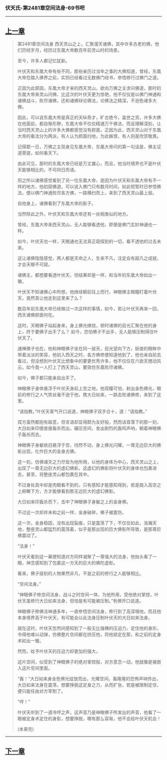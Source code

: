 ### 伏天氏-第2481章空间法身-69书吧

--------
[上一章](./539c4bf331abc60ade1e9d3a04be917b.md)
--------


>
>
>
>第2481章空间法身
>西天灵山之上，汇聚漫天诸佛，其中许多古老的佛，他们历经岁月，经历过东凰大帝数百年前灵山时的场景。
>
>至今，许多人都记忆犹新。
>
>叶伏天和东凰大帝有些不同，那些亲历过当年之事的大佛知道，曾经，东凰大帝在踏入佛界之前，实则已经看过无数佛门经书，参悟修行过佛门之道。
>
>正因为此原因，东凰大帝才来的西天灵山，欲向万佛之主求问佛道，那时的东凰大帝来灵山问佛，比这次的叶伏天更为惊艳，他不仅仅是以佛门神通和诸佛战斗，败尽诸佛，还和诸佛辩论佛法，论佛法之精深，不逊色诸多大佛。
>
>因此，可以说东凰大帝是真正的天纵奇才，旷古绝今，盖世之资，许多大佛在他面前，都自惭形秽，东凰大帝不仅仅精通万千佛法，而且理解深刻，让当时西天灵山上的许多大佛都感觉没有颜面，正因为此，西天灵山对于东凰大帝的看法分为两派，有人认为颜面扫地，为此嫉恨，有人则是欣赏敬畏。
>
>记得那一日，万佛之主现身见东凰大帝，东凰大帝问的第一句话是，佛主证道菩提，如何看天下。
>
>由此可见，那时的东凰大帝已经是万丈雄心，而且，他当时境界也不是叶伏天能够相比的，不可同日而语。
>
>但之所以诸佛感觉看到了另一位东凰大帝，是因为叶伏天和东凰大帝有不一样的地方，他初窥佛道，可以说入佛门只有数月时间，如此短暂时日参悟佛法，便以佛门神通败尽各方佛，一路横扫而上，来到了西天灵山最上层。
>
>自他身上，诸佛看到了东凰大帝的影子。
>
>当然除此之外，叶伏天和东凰大帝还有一丝相类似的地方。
>
>曾经，东凰大帝来西天灵山，无人能够看透他，即便是佛门玄妙神通也一样。
>
>如今，叶伏天也一样，天眼通也无法真正窥探到的一切，看不透他的过去未来。
>
>这让诸佛隐隐感觉，两人都是天命之人，生来不凡，注定会有超凡之成就，才会天眼不可窥。
>
>诸佛主，都想要看透叶伏天，但结果却是一样，和当年的东凰大帝如出一辙。
>
>叶伏天不知诸佛心中所想，他继续朝前往上而行，神眼佛主眼瞳盯着叶伏天，竟然真让他走到这里来了么？
>
>数百年前东凰大帝已经做过一次这样的事情，如今，若让叶伏天再来一回，西天诸佛颜面何在。
>
>这时，天眼佛子站起身来，身上佛光缭绕，顿时诸佛的目光汇聚在他的身上，终于要佛子出手了么？
>如今，恐怕佛子不出手，无人能够压制得住叶伏天了。
>
>通禅佛子也在，他和神眼佛子坐在同一层天，目光望向下方，妖俊的眼眸中带着淡淡的笑容，他初入西天之时，各方佛修便知道他到了，他也亲自前去看过，但没想到叶伏天比想象中的要更优秀许多，他不仅仅在六欲天搅动风云，如今竟一人打上了西天灵山，要效仿东凰败尽诸佛。
>
>如今，佛子都只能亲自出手了。
>
>神眼佛子身体悬浮于叶伏天身前上空之地，他双瞳可怕，射出金色佛光，眼前的修行之人气势丝毫不逊于他，携大日如来，一路击败诸佛修，来到了这里。
>
>“请指教。”叶伏天客气开口说道，神眼佛子双手合十，道：“请指教。”
>
>双方虽然都抱有敌意，但言语却显得颇为友好般，然而话音落下的那一刻，大日如来印便直接轰杀而出，碾压空间，发出剧烈的轰鸣声响，朝着神眼佛子轰杀而去。
>
>神眼佛子身躯依旧悬浮于空，岿然不动，身上佛光闪耀，一尊无边巨大的佛影出现，化作巨大的金身古佛。
>
>这一刻，仿佛诸天之力尽皆为他所用，以他的身体为中心，西天灵山之上，出现了一尊无边巨大的虚幻佛影，这虚幻的佛影将叶伏天的身体也包裹进去，甚至，将整座灵山都包裹在其中。
>
>不过身处其中却是肉眼看不到的，只有感知才能感知得到，若是跳入高空之上俯瞰下方，方才能够看到那无边巨大的虚幻佛影。
>
>大日如来印轰杀而下，击中了神眼佛子身躯之上的金身佛。
>
>不过这一次却并未和之前一样，金身破碎，佛子被震伤。
>
>这一次，金身稳固，没有出现裂痕，只是震荡了下，不仅仅如此，浩瀚天地，整座灵山都猛烈的震荡着，似乎是那出现的巨大佛影所导致，是那尊巨佛震动了。
>
>“法身！”
>
>叶伏天看到这一幕便知道对方同样凝聚了一尊强大的法身，他抬头看了一眼，神念感知到了包裹这一方天的巨大的佛陀虚影。
>
>看来，佛子级别的人物果然非凡，不是之前的修行之人能够相比。
>
>“空间法身。”
>
>“神眼佛子修空间法身，战斗之时空间一体，为他所用，受他绝对掌控，叶伏天虽修行大日如来法身，但怕是有可能被压制。”有佛开口说道。
>
>神眼佛子修佛法神通多年，一直参悟空间法身，修行到了高深境地，而且他本身境界高于叶伏天，有可能会以此法身压制叶伏天的大日如来法身。
>
>就在这时，叶伏天忽然间感知到了一股无比强横的压迫力，定住他的身形，令得他难以动弹，仿佛整片空间都在挤压他，将他锁定在那，和之前的定身术如出一辙。
>
>然而，给予叶伏天的压迫力却更加的强大。
>
>这片空间，似受到了神眼佛子的绝对掌控般，对方意念一动，他就像是被嵌入这片空间里面。
>
>“轰！”大日如来身金色佛光绽放而出，光耀空间，轰隆隆的恐怖声响传出，大日如来法身在震荡，想要挣脱这定身之力，从而扩张，若是被限制定住，便只能任由对方宰割了。
>
>“哼！”
>
>叶伏天听到了一道冷哼之声，这声音乃是神眼佛子所发出的声音，他看了一眼被定身术定住的身影，想要挣脱，哪有那么容易，他不会给叶伏天机会！
>
>(本章完)
>
>

--------
[下一章](./3dc3c7da69854df8459a4f6cefa1eeef.md)
--------
